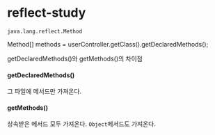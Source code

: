 # reflect-study

`java.lang.reflect.Method`

Method[] methods = userController.getClass().getDeclaredMethods();

getDeclaredMethods()와 getMethods()의 차이점

#### getDeclaredMethods()
그 파일에 메서드만 가져온다.

#### getMethods()
상속받은 메서드 모두 가져온다. `Object`메서드도 가져온다.



